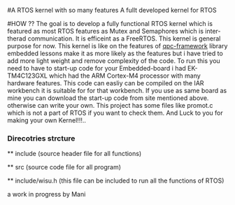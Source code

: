 #A RTOS kernel with so many features
A fullt developed kernel for RTOS

#HOW ??
The goal is to develop a fully functional RTOS kernel which is featured as most
RTOS features as Mutex and Semaphores which is inter-therad communication.
It is efficeint as a FreeRTOS.
This kernel is general purpose for now.
This kernel is like on the features of [qpc-framework](https://state-machine.com) library
embedded lessons make it as more likely as the features but i have tried to add more light weight
and remove complexity of the code.
To run this you need to have to start-up code for your Embedded-board i had EK-TM4C123GXL which had
the ARM Cortex-M4 processor with many hardware features. This code can easliy can be compiled on the
IAR workbench it is suitable for for that workbench. If you use as same board as mine you can download
the start-up code from site mentioned above. otherwise can write your own.
This project has some files like promot.c which is not a part of RTOS if you want to check them. And
Luck to you for making your own Kernel!!!..


### Direcotries strcture
  
  ** include        (source header file for all functions)
  
  ** src            (source code file for all program)
  
  ** include/wisu.h (this file can be included to run all the functions of RTOS)

a work in progress by Mani
